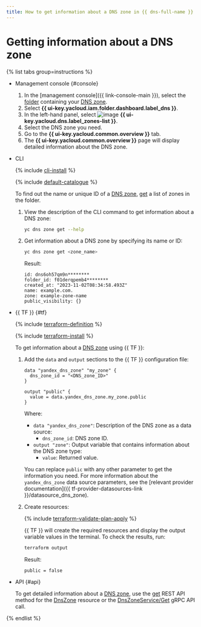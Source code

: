 ```yaml
---
title: How to get information about a DNS zone in {{ dns-full-name }}
---
```


# Getting information about a DNS zone

{% list tabs group=instructions %}

- Management console {#console}

  1. In the [management console]({{ link-console-main }}), select the [folder](../../resource-manager/concepts/resources-hierarchy.md#folder) containing your [DNS zone](../concepts/dns-zone.md).
  1. Select **{{ ui-key.yacloud.iam.folder.dashboard.label_dns }}**.
  1. In the left-hand panel, select ![image](../../_assets/console-icons/compass.svg) **{{ ui-key.yacloud.dns.label_zones-list }}**.
  1. Select the DNS zone you need.
  1. Go to the **{{ ui-key.yacloud.common.overview }}** tab.
  1. The **{{ ui-key.yacloud.common.overview }}** page will display detailed information about the DNS zone.

- CLI

  {% include [cli-install](../../_includes/cli-install.md) %}

  {% include [default-catalogue](../../_includes/default-catalogue.md) %}

  To find out the name or unique ID of a [DNS zone](../concepts/dns-zone.md), [get](zone-list.md) a list of zones in the folder.

  1. View the description of the CLI command to get information about a DNS zone:

      ```bash
      yc dns zone get --help
      ```

  1. Get information about a DNS zone by specifying its name or ID:

      ```bash
      yc dns zone get <zone_name>
      ```

      Result:

      ```text
      id: dns6oh57qm9n********
      folder_id: f01derqpemb4********
      created_at: "2023-11-02T08:34:58.493Z"
      name: example.com.
      zone: example-zone-name
      public_visibility: {}
      ```

- {{ TF }} {#tf}

  {% include [terraform-definition](../../_tutorials/_tutorials_includes/terraform-definition.md) %}

  {% include [terraform-install](../../_includes/terraform-install.md) %}

  To get information about a [DNS zone](../concepts/dns-zone.md) using {{ TF }}:
  1. Add the `data` and `output` sections to the {{ TF }} configuration file:

     ```hcl
     data "yandex_dns_zone" "my_zone" {
       dns_zone_id = "<DNS_zone_ID>"
     }

     output "public" {
       value = data.yandex_dns_zone.my_zone.public
     }
     ```

     Where:
     * `data "yandex_dns_zone"`: Description of the DNS zone as a data source:
       * `dns_zone_id`: DNS zone ID.
     * `output "zone"`: Output variable that contains information about the DNS zone type:
       * `value`: Returned value.

     You can replace `public` with any other parameter to get the information you need. For more information about the `yandex_dns_zone` data source parameters, see the [relevant provider documentation]({{ tf-provider-datasources-link }}/datasource_dns_zone).
  1. Create resources:

     {% include [terraform-validate-plan-apply](../../_tutorials/_tutorials_includes/terraform-validate-plan-apply.md) %}

     {{ TF }} will create the required resources and display the output variable values in the terminal. To check the results, run:

     ```bash
     terraform output
     ```

     Result:

     ```text
     public = false
     ```

- API {#api}

  To get detailed information about a [DNS zone](../concepts/dns-zone.md), use the [get](../api-ref/DnsZone/get.md) REST API method for the [DnsZone](../api-ref/DnsZone/index.md) resource or the [DnsZoneService/Get](../api-ref/grpc/dns_zone_service.md#Get) gRPC API call.

{% endlist %}
